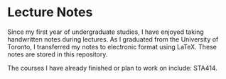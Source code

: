 # Lecture Notes

Since my first year of undergraduate studies, I have enjoyed taking handwritten notes during lectures. As I graduated from the University of Toronto, I transferred my notes to electronic format using LaTeX. These notes are stored in this repository.

The courses I have already finished or plan to work on include: STA414.
